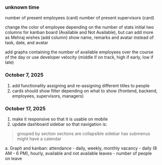 ### unknown time
number of present employees (card)
number of present supervisors (card)

change the color of employee depending on the number of stats
initial two columns for kanban board (Available and Not Available), but can add more as Mehraj wishes (add column)
show name, remarks and avatar instead of task, date, and avatar

add graphs containing the number of available employees over the course of the day
or use developer velocity (middle if on track, high if early, low if late)

### October 7, 2025
1. add functionality assigning and re-assigning different titles to people
2. cards should show filter depending on what to show (frontend, backend, employees, supervisors, managers)

### October 17, 2025
1. make it responsive so that it is usable on mobile
2. update dashboard sidebar so that navigation is:
> grouped by section
> sections are collapsible
> sidebar has submenus
> might have a calendar

a. Graph and kanban:
attendance - daily, weekly, monthly
vacancy - daily (8 AM - 6 PM), hourly, available and not available
leaves - number of people on leave